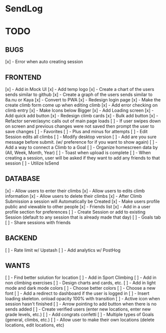 # SendLog

# TODO

## BUGS

[x] - Error when auto creating session

## FRONTEND

[x] - Add in Mock UI
[x] - Add temp logo
[x] - Create a chart of the users sends similar to github
[x] - Create a graph of the users sends similar to 8a.nu or Kaya
[x] - Convert to PWA
[x] - Redesign login page
[x] - Make the create climb form come up when editing climb
[x] - Add error checking on climb entry
[x] - Make Icons below Bigger
[x] - Add Loading screen
[x] - Add quick add button
[x] - Redesign climb cards
[x] - Bulk add button
[x] - Refactor server/async calls out of main page loads
[ ] - If user swipes down on screen and previous changes were not saved then prompt the user to save changes
[ ] - Favorites
[ ] - Plus and minus for attempts
[ ] - Edit Session edits all climbs
[ ] - Modify desktop version
[ ] - Add are you sure message before submit. (w/ preference for if you want to show again)
[ ] - Add a way to connect a Climb to a Goal
[ ] - Organize homescreen data by (All, Week, Month, Year)
[ ] - Toast when upload is complete
[ ] - When creating a session, user will be asked if they want to add any friends to that session
[ ] - Utilize IsSend

## DATABASE

[x] - Allow users to enter their climbs
[x] - Allow users to edits climb information
[x] - Allow users to delete their climbs
[x] - After Climb Submission a session will Automatically be Created
[x] - Make users profile public and viewable to other people
[x] - Friends list
[x] - Add in a user profile section for preferences
[ ] - Create Session or add to existing Session (default to any session that is already made that day)
[ ] - Goals tab
[ ] - Share sessions with friends

## BACKEND

[ ] - Rate limit w/ Upstash
[ ] - Add analytics w/ PostHog

## WANTS

[ ] - Find better solution for location
[ ] - Add in Sport Climbing
[ ] - Add in non climbing exercises
[ ] - Design charts and cards, etc.
[ ] - Add in light mode and dark mode colors
[ ] - Choose better colors
[ ] - Choose a new font
[ ] - Add a redirect to dashboard if the user is logged in
[ ] - Insert loading skeleton. onload opacity 100% with transition
[ ] - Active icon when session hasn't finished
[ ] - Arrow pointing to add button when there is no sends added
[ ] - Create verified users (enter new locations, enter new grade levels, etc.)
[ ] - Add congrats confetti
[ ] - Multiple types of Goals (general, climbs, etc.)
[ ] - Allow user to make their own locations (delete locations, edit locations, etc)
